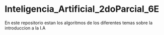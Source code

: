 # Inteligencia_Artificial_2doParcial_6E
En este repositorio estan los algoritmos de los diferentes temas sobre la introduccion a la I.A
